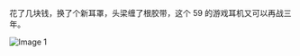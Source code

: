 花了几块钱，换了个新耳罩，头梁缠了根胶带，这个 59 的游戏耳机又可以再战三年。

![Image 1](https://files.e5n.cc/media_attachments/files/114/311/946/253/110/284/original/94c79c9ee29265a8.jpg)